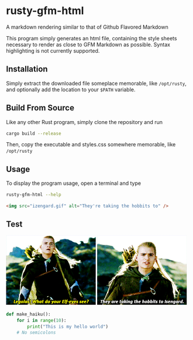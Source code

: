 # rusty-gfm-html
A markdown rendering similar to that of Github Flavored Markdown

This program simply generates an html file, containing the style sheets necessary to render as close to GFM Markdown as possible. Syntax highlighting is not currently supported.

## Installation

Simply extract the downloaded file someplace memorable, like `/opt/rusty`, and optionally add the location to your `$PATH` variable.

## Build From Source

Like any other Rust program, simply clone the repository and run

```bash
cargo build --release
```

Then, copy the executable and styles.css somewhere memorable, like `/opt/rusty`

## Usage

To display the program usage, open a terminal and type

```bash
rusty-gfm-html --help
```


```html
<img src="izengard.gif" alt="They're taking the hobbits to" />
```


## Test

![What do your elf eyes see](legolas.gif)
![They're taking the hobbits to](izengard.gif)

```python
def make_haiku():
    for i in range(10):
        print("This is my hello world")
    # No semicolons
```